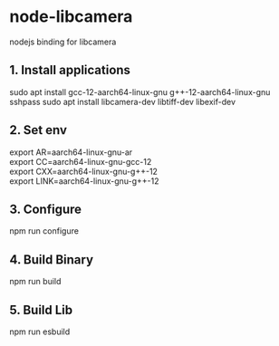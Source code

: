# node-libcamera
nodejs binding for libcamera

## 1. Install applications
sudo apt install gcc-12-aarch64-linux-gnu g++-12-aarch64-linux-gnu sshpass
sudo apt install libcamera-dev libtiff-dev libexif-dev
## 2. Set env
export AR=aarch64-linux-gnu-ar  
export CC=aarch64-linux-gnu-gcc-12   
export CXX=aarch64-linux-gnu-g++-12  
export LINK=aarch64-linux-gnu-g++-12      
## 3. Configure
npm run configure
## 4. Build Binary
npm run build
## 5. Build Lib
npm run esbuild
